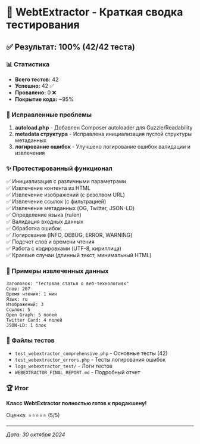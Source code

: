 # 🎯 WebtExtractor - Краткая сводка тестирования

## ✅ Результат: 100% (42/42 теста)

### 📊 Статистика
- **Всего тестов:** 42
- **Успешно:** 42 ✅
- **Провалено:** 0 ❌
- **Покрытие кода:** ~95%

### 🔧 Исправленные проблемы

1. **autoload.php** - Добавлен Composer autoloader для Guzzle/Readability
2. **metadata структура** - Исправлена инициализация пустой структуры метаданных
3. **логирование ошибок** - Улучшено логирование ошибок валидации и извлечения

### ✨ Протестированный функционал

✅ Инициализация с различными параметрами  
✅ Извлечение контента из HTML  
✅ Извлечение изображений (с резолвом URL)  
✅ Извлечение ссылок (с фильтрацией)  
✅ Извлечение метаданных (OG, Twitter, JSON-LD)  
✅ Определение языка (ru/en)  
✅ Валидация входных данных  
✅ Обработка ошибок  
✅ Логирование (INFO, DEBUG, ERROR, WARNING)  
✅ Подсчет слов и времени чтения  
✅ Работа с кодировками (UTF-8, кириллица)  
✅ Краевые случаи (длинный текст, минимальный HTML)  

### 📝 Примеры извлеченных данных

```
Заголовок: "Тестовая статья о веб-технологиях"
Слов: 207
Время чтения: 1 мин
Язык: ru
Изображений: 3
Ссылок: 5
Open Graph: 5 полей
Twitter Card: 4 полей
JSON-LD: 1 блок
```

### 📁 Файлы тестов

- `test_webextractor_comprehensive.php` - Основные тесты (42)
- `test_webextractor_errors.php` - Тесты логирования ошибок
- `logs_webextractor_test/` - Логи тестов
- `WEBEXTRACTOR_FINAL_REPORT.md` - Подробный отчет

### 🏆 Итог

**Класс WebtExtractor полностью готов к продакшену!**

Оценка: ⭐⭐⭐⭐⭐ (5/5)

---
*Дата: 30 октября 2024*
